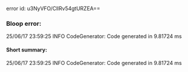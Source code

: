 error id: u3NyVFO/CllRv54gtURZEA==
### Bloop error:

25/06/17 23:59:25 INFO CodeGenerator: Code generated in 9.81724 ms
#### Short summary: 

25/06/17 23:59:25 INFO CodeGenerator: Code generated in 9.81724 ms
